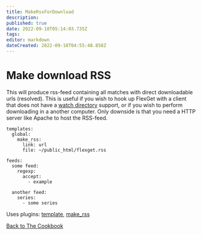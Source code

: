 ```yaml
---
title: MakeRssForDownload
description: 
published: true
date: 2022-09-18T05:14:03.735Z
tags: 
editor: markdown
dateCreated: 2022-09-18T04:55:48.858Z
---
```


# Make download RSS
This will produce rss-feed containing all matches with direct downloadable urls (resolved). This is useful if you wish to hook up FlexGet with a client that does not have a [watch directory](/WatchDirectory) support, or if you wish to perform downloading in a another computer. Only downside is that you need a HTTP server like Apache to host the RSS-feed.

```
templates:
  global:
    make_rss:
      link: url
      file: ~/public_html/flexget.rss

feeds:
  some feed:
    regexp:
      accept:
        - example

  another feed:
    series:
      - some series
```

Uses plugins: [template](/Plugins/template), [make_rss](/Plugins/make_rss)

[Back to The Cookbook](/Cookbook)

